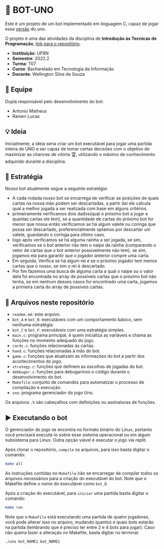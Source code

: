 # 🤖 BOT-UNO
Este é um projeto de um bot implementado em linguagem C, capaz de jogar essa [versão](https://github.com/amccampos/uno/blob/main/readme.md) do uno.

O projeto é uma das atividades da disciplina de **Introdução às Tecnicas de Programação**, [link para o repositório](https://github.com/rlucasmd/bot-uno-T07).
* **Instituição**: UFRN
* **Semestre**: 2022.2
* **Turma**: T07
* **Curso**: Bacharelado em Tecnologia da Informação
* **Docente**: Wellington Silva de Souza

## 🚀 Equipe
Dupla responsável pelo desenvolvimento do bot:
- Antonio Matheus
- Ranieri Lucas

## 💡 Ideia
Inicialmente, a ideia seria criar um bot executável para jogar uma partida inteira de UNO e ser capaz de tomar certas decisões com o objetivo de maximizar as chances de vitória 🏆️, utilizando o máximo de conhecimento adquirido durante a disciplina.

## 🧠 Estratégia 
Nosso bot atualmente segue a seguinte estratégia:
- A cada rodada nosso bot se encarrega de verificar as posições de quais cartas na nossa mão podem ser descartadas, a partir daí ele calcula qual a melhor jogada a ser realizada com base em alguns critérios.
- primeiramente verificamos dois dados(qual o próximo bot a jogar e quantas cartas ele tem), se a quantidade de cartas do próximo bot for menor que nossa então verificamos se há algum valete ou coringa que possa ser descartado, preferencialmente optamos por descartar um valete, guardando o coringa para último caso.
- logo após verificamos se há alguma rainha a ser jogada, se sim, verificamos se o bot anterior não tem o naipe da rainha (comparando o vetor de cartas que o bot anterior possivelmente não tem), se sim, jogamos ela para garantir que o jogador anterior compre uma carta.
- Em seguida, Verifica se há algum rei e se o próximo jogador tem menos cartas que o nosso, se sim o rei é descartado. 
- Por fim fazemos uma busca de alguma carta a qual o naipe ou o valor dela foi encontrada no array de possíveis cartas que o próximo bot não tenha, se em nenhum desses casos for encontrado uma carta, jogamos a primeira carta do array de possíveis cartas.



## 📂 Arquivos neste repositório

- `readme.md`: este arquivo.
- `bot_A` e `bot_B`: executáveis com um comportamento básico, sem nenhuma estratégia.
- `bot_C` e `bot_F`: executáveis com uma estratégia simples.
- `main.c`: programa principal, é quem inicializa as variáveis e chama as funções no momento adequado do jogo.
- `cards.c`: funções relacionadas às cartas.
- `hand.c`: funções relacionadas à mão do bot.
- `game.c`: funções que atualizam as informações do bot a partir dos acontecimentos do jogo.
- `strategy.c`: funções que definem as escolhas de jogadas do bot.
- `debbuger.c`: funções para debugarmos o código durante o desenvolvimento do bot.
- `Makefile`: conjunto de comandos para automatizar o processo de compilação e execução.
- `uno`: programa gerenciador do jogo Uno.

Os arquivos `.h` são cabeçalhos com definições ou assinaturas de funções.

## ▶️ Executando o bot
O gerenciador do jogo se encontra no formato binário do Linux, portanto você precisará executá-lo sobre esse sistema operacional ou em algum subsistema para Linux. Outra opção viável é executar o jogo via replit.

Após clonar o repositório, `compile` os arquivos, para isso basta digitar o comando:
```sh
make all
```
As instruções contidas no `Makefile` irão se encarregar de compilar todos os arquivos necessários para a criação do executável do bot. Note que o Makefile define o nome do executável como `bot_D`.

Após a criação do executável, para `iniciar` uma partida basta digitar o comando:
```sh
make run
```
Note que o `MakeFile` está executando uma partida de quatro jogadores, você pode alterar isso no arquivo, mudando quantos e quais bots estarão na partida (lembrando que é preciso ter entre 2 e 4 bots para jogar).
Caso não queira fazer a alteração no Makefile, basta digitar no terminal:
```sh
./uno bot_NAME1 bot_NAME2
```
